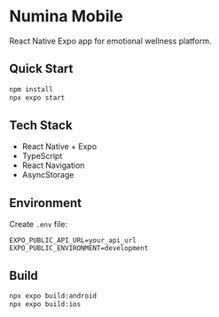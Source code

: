 # Numina Mobile

React Native Expo app for emotional wellness platform.

## Quick Start

```bash
npm install
npx expo start
```

## Tech Stack

- React Native + Expo
- TypeScript
- React Navigation
- AsyncStorage

## Environment

Create `.env` file:
```env
EXPO_PUBLIC_API_URL=your_api_url
EXPO_PUBLIC_ENVIRONMENT=development
```

## Build

```bash
npx expo build:android
npx expo build:ios
```